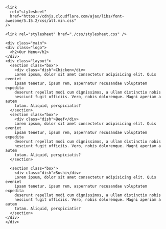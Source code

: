<!DOCTYPE html>
<html lang="en">
  <head>
    <meta charset="UTF-8" />
    <meta http-equiv="X-UA-Compatible" content="IE=edge" />
    <meta name="viewport" content="width=device-width, initial-scale=1.0" />
    <title>Module 2 Solution</title>

    <link
      rel="stylesheet"
      href="https://cdnjs.cloudflare.com/ajax/libs/font-awesome/5.15.2/css/all.min.css"
    />

    <link rel="stylesheet" href="./css/stylesheet.css" />
  </head>
  <body>

    <div class="main">
    <div class="logo">
      <h2>Our Menu</h2>
    </div>
    <div class="layout">
      <section class="box">
        <div class="dish">Chicken</div>
        Lorem ipsum, dolor sit amet consectetur adipisicing elit. Quis eveniet
        ipsam tenetur, ipsum rem, aspernatur recusandae voluptatem expedita
        deserunt repellat modi cum dignissimos, a ullam distinctio nobis
        nesciunt fugit officiis. Vero, nobis doloremque. Magni aperiam a autem
        totam. Aliquid, perspiciatis?
      </section>
      <section class="box">
        <div class="dish">Beef</div>
        Lorem ipsum, dolor sit amet consectetur adipisicing elit. Quis eveniet
        ipsam tenetur, ipsum rem, aspernatur recusandae voluptatem expedita
        deserunt repellat modi cum dignissimos, a ullam distinctio nobis
        nesciunt fugit officiis. Vero, nobis doloremque. Magni aperiam a autem
        totam. Aliquid, perspiciatis?
      </section>
      
      <section class="box">
        <div class="dish">Sushi</div>
        Lorem ipsum, dolor sit amet consectetur adipisicing elit. Quis eveniet
        ipsam tenetur, ipsum rem, aspernatur recusandae voluptatem expedita
        deserunt repellat modi cum dignissimos, a ullam distinctio nobis
        nesciunt fugit officiis. Vero, nobis doloremque. Magni aperiam a autem
        totam. Aliquid, perspiciatis?
      </section>
    </div>
    </div>
  </body>
</html>
